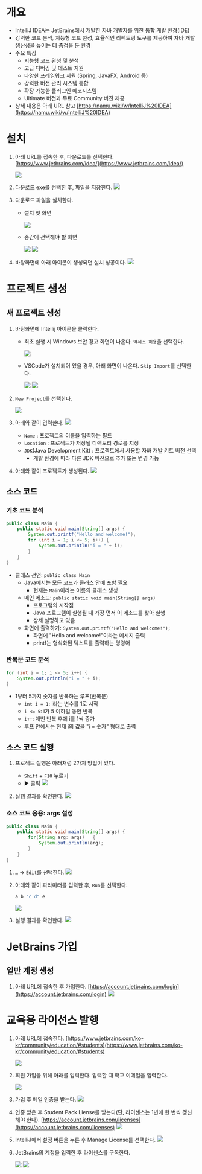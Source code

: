 # 개요

- IntelliJ IDEA는 JetBrains에서 개발한 자바 개발자를 위한 통합 개발 환경(IDE)
- 강력한 코드 분석, 지능형 코드 완성, 효율적인 리팩토링 도구를 제공하여 자바 개발 생산성을 높이는 데 중점을 둔 환경
- 주요 특징
    - 지능형 코드 완성 및 분석
    - 고급 디버깅 및 테스트 지원
    - 다양한 프레임워크 지원 (Spring, JavaFX, Android 등)
    - 강력한 버전 관리 시스템 통합
    - 확장 가능한 플러그인 에코시스템
    - Ultimate 버전과 무료 Community 버전 제공
- 상세 내용은 아래 URL 참고
       [https://namu.wiki/w/IntelliJ%20IDEA](https://namu.wiki/w/IntelliJ%20IDEA)
    

# 설치

1. 아래 URL를 접속한 후, 다운로드를 선택한다.
		[https://www.jetbrains.com/idea/](https://www.jetbrains.com/idea/)
        
    ![](attachments/Pasted%20image%2020250310133452.png)
		
	
    
2. 다운로드 exe를 선택한 후, 파일을 저장한다.
		![](attachments/image%201.png)
		 
    
3. 다운로드 파일을 설치한다.
    - 설치 첫 화면
	    
       ![](attachments/image%202.png)

     
    - 중간에 선택해야 할 화면
        
	    ![](attachments/image%203.png)
	    ![](attachments/image%204.png)
    
      
    
4. 바탕화면에 아래 아이콘이 생성되면 설치 성공이다.
		  ![](attachments/image%205.png)
    
    

  

# 프로젝트 생성

## 새 프로젝트 생성

1. 바탕화면에 Intellij 아이콘을 클릭한다.
    
    - 최초 실행 시 Windows 보안 경고 화면이 나온다. `액세스 허용`을 선택한다.
        
        ![](attachments/image%206.png)
        
    - VSCode가 설치되어 있을 경우, 아래 화면이 나온다. `Skip Import`를 선택한다.
        
        ![](attachments/image%207.png)
        ![](attachments/image%208.png)
    
    
2. `New Project`를 선택한다.
	
	![](attachments/image%208.png)
		
          
    
3. 아래와 같이 입력한다.
	![](attachments/image%209.png)
    
    - `Name` : 프로젝트의 이름을 입력하는 필드
    - `Location` : 프로젝트가 저장될 디렉토리 경로를 지정
    - `JDK`(Java Development Kit) : 프로젝트에서 사용할 자바 개발 키트 버전 선택
        - 개발 환경에 따라 다른 JDK 버전으로 추가 또는 변경 가능
    
      
    
4. 아래와 같이 프로젝트가 생성된다.
	    ![](attachments/image%2010.png)
    

  
## 소스 코드

### 기초 코드 분석
```Java
public class Main {
    public static void main(String[] args) {
        System.out.printf("Hello and welcome!");
        for (int i = 1; i <= 5; i++) {
            System.out.println("i = " + i);
        }
    }
}
```

- 클래스 선언: `public class Main`
    - Java에서는 모든 코드가 클래스 안에 포함 필요
        - 현재는 `Main`이라는 이름의 클래스 생성
    - 메인 메소드: `public static void main(String[] args)`
        - 프로그램의 시작점
        - Java 프로그램이 실행될 때 가장 먼저 이 메소드를 찾아 실행
        - 상세 설명하고 있음
    - 화면에 출력하기: `System.out.printf("Hello and welcome!");`
        - 화면에 "Hello and welcome!"이라는 메시지 출력
        - printf는 형식화된 텍스트를 출력하는 명령어

  

### 반복문 코드 분석

```Java
for (int i = 1; i <= 5; i++) {
    System.out.println("i = " + i);
}
```

- 1부터 5까지 숫자를 반복하는 루프(반복문)
    - `int i = 1`: i라는 변수를 1로 시작
    - `i <= 5`: i가 5 이하일 동안 반복
    - `i++`: 매번 반복 후에 i를 1씩 증가
    - 루프 안에서는 현재 i의 값을 "i = 숫자" 형태로 출력

## 소스 코드 실행
1. 프로젝트 실행은 아래처럼 2가지 방법이 있다.
    
    - `Shift` + `F10` 누르기
    - ▶️ 클릭
		![](attachments/image%2011.png)
    
      
    
2. 실행 결과를 확인한다.
	    ![](attachments/image%2012.png)
    

### 소스 코드 응용: args 설정
```Java
public class Main {    
	public static void main(String[] args) {        
		for(String arg: args)   {
			System.out.println(arg);        
		}    
	}
}
```

  

1. `…` → `Edit`를 선택한다.
		![](attachments/image%2013.png)
    
      
    
2. 아래와 같이 파라미터를 입력한 후, `Run`를 선택한다.
    ```Java
    a b "c d" e
    ```
		
	![](attachments/image%2014.png)
    
      
    
3. 실행 결과를 확인한다.
	![](attachments/image%2015.png)
    

# JetBrains 가입

## 일반 계정 생성

1. 아래 URL에 접속한 후 가입한다.
	[https://account.jetbrains.com/login](https://account.jetbrains.com/login)
	![](attachments/image%2016.png)
    

  

# 교육용 라이선스 발행

1. 아래 URL에 접속한다.
    [https://www.jetbrains.com/ko-kr/community/education/#students](https://www.jetbrains.com/ko-kr/community/education/#students)
    
	![](attachments/image%2017.png)

2. 회원 가입을 위해 아래를 입력한다. 입력할 때 학교 이메일을 입력한다.
    
	![](attachments/image%2018.png)
    


3. 가입 후 메일 인증을 받는다.
		![](attachments/image%2019.png)
    
      
    
4. 인증 받은 후 Student Pack Liense를 받는다(단, 라이센스는 1년에 한 번씩 갱신해야 한다).
    [https://account.jetbrains.com/licenses](https://account.jetbrains.com/licenses)
	    ![](attachments/image%2020.png)

5. IntelliJ에서 설정 버튼을 누른 후 Manage License를 선택한다.
	    ![](attachments/image%2021.png)
    
6. JetBrains의 계정을 입력한 후 라이센스를 구독한다.
	
	![](attachments/image%2022.png)
	![](attachments/Pasted%20image%2020250310134024.png)
